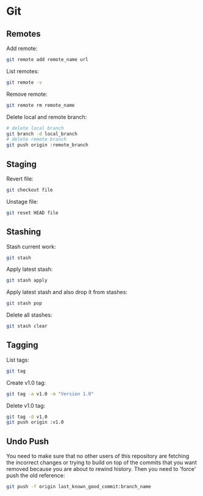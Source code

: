 Git
===

Remotes
-------

Add remote:

```bash
git remote add remote_name url
```

List remotes:

```bash
git remote -v
```

Remove remote:

```bash
git remote rm remote_name
```

Delete local and remote branch:

```bash
# delete local branch
git branch -d local_branch
# delete remote branch
git push origin :remote_branch
```

Staging
-------

Revert file:

```bash
git checkout file
```

Unstage file:

```bash
git reset HEAD file
```

Stashing
--------

Stash current work:

```bash
git stash
```

Apply latest stash:

```bash
git stash apply
```

Apply latest stash and also drop it from stashes:

```bash
git stash pop
```

Delete all stashes:

```bash
git stash clear
```

Tagging
-------

List tags:

```bash
git tag
```

Create v1.0 tag:

```bash
git tag -a v1.0 -m "Version 1.0"
```

Delete v1.0 tag:

```bash
git tag -d v1.0
git push origin :v1.0
```

Undo Push
---------

You need to make sure that no other users of this repository are fetching the incorrect changes or trying to build on top of the commits that you want removed because you are about to rewind history. Then you need to 'force' push the old reference:

```bash
git push -f origin last_known_good_commit:branch_name
```
